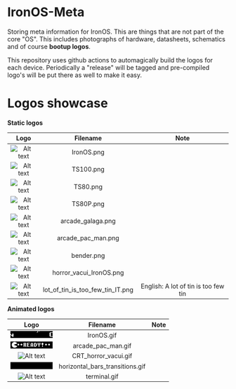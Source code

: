 # IronOS-Meta

Storing meta information for IronOS.
This are things that are not part of the core "OS".
This includes photographs of hardware, datasheets, schematics and of course **bootup logos**.

This repository uses github actions to automagically build the logos for each device.
Periodically a "release" will be tagged and pre-compiled logo's will be put there as well to make it easy.

# Logos showcase

**Static logos**

|Logo           |Filename       |Note   |
|:-------------:|:-------------:|:-----:|
|![Alt text](https://github.com/Ralim/IronOS-Meta/blob/main/Bootup%20Logos/Images/IronOS.png)|IronOS.png||
|![Alt text](https://github.com/Ralim/IronOS-Meta/blob/main/Bootup%20Logos/Images/TS100.png)|TS100.png||
|![Alt text](https://github.com/Ralim/IronOS-Meta/blob/main/Bootup%20Logos/Images/TS80.png) |TS80.png||
|![Alt text](https://github.com/Ralim/IronOS-Meta/blob/main/Bootup%20Logos/Images/TS80P.png)|TS80P.png||
|![Alt text](https://github.com/Ralim/IronOS-Meta/blob/main/Bootup%20Logos/Images/arcade_galaga.png)|arcade_galaga.png||
|![Alt text](https://github.com/Ralim/IronOS-Meta/blob/main/Bootup%20Logos/Images/arcade_pac_man.png)|arcade_pac_man.png||
|![Alt text](https://github.com/Ralim/IronOS-Meta/blob/main/Bootup%20Logos/Images/bender.png)|bender.png||
|![Alt text](https://github.com/Ralim/IronOS-Meta/blob/main/Bootup%20Logos/Images/horror_vacui_IronOS.png)|horror_vacui_IronOS.png||
|![Alt text](https://github.com/Ralim/IronOS-Meta/blob/main/Bootup%20Logos/Images/lot_of_tin_is_too_few_tin_IT.png)|lot_of_tin_is_too_few_tin_IT.png|English: A lot of tin is too few tin|

**Animated logos**

|Logo           |Filename       |Note   |
|:-------------:|:-------------:|:-----:|
|![Alt text](https://github.com/Ralim/IronOS-Meta/blob/main/Bootup%20Logos/Images/IronOS.gif)|IronOS.gif||
|![Alt text](https://github.com/Ralim/IronOS-Meta/blob/main/Bootup%20Logos/Images/arcade_pac_man.gif)|arcade_pac_man.gif||
|![Alt text](https://github.com/Ralim/IronOS-Meta/blob/main/Bootup%20Logos/Images/CRT_horror_vacui.gif) |CRT_horror_vacui.gif||
|![Alt text](https://github.com/Ralim/IronOS-Meta/blob/main/Bootup%20Logos/Images/horizontal_bars_transitions.gif)|horizontal_bars_transitions.gif||
|![Alt text](https://github.com/Ralim/IronOS-Meta/blob/main/Bootup%20Logos/Images/terminal.gif)|terminal.gif||
